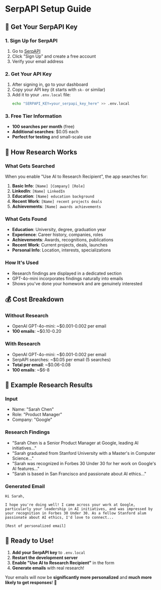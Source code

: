 # SerpAPI Setup Guide

## 🚀 Get Your SerpAPI Key

### 1. **Sign Up for SerpAPI**
1. Go to [SerpAPI](https://serpapi.com/)
2. Click "Sign Up" and create a free account
3. Verify your email address

### 2. **Get Your API Key**
1. After signing in, go to your dashboard
2. Copy your API key (it starts with `sk-` or similar)
3. Add it to your `.env.local` file:
   ```bash
   echo "SERPAPI_KEY=your_serpapi_key_here" >> .env.local
   ```

### 3. **Free Tier Information**
- **100 searches per month** (free)
- **Additional searches**: $0.05 each
- **Perfect for testing** and small-scale use

## 🔧 How Research Works

### **What Gets Searched**
When you enable "Use AI to Research Recipient", the app searches for:
1. **Basic Info**: `[Name] [Company] [Role]`
2. **LinkedIn**: `[Name] LinkedIn`
3. **Education**: `[Name] education background`
4. **Recent Work**: `[Name] recent projects deals`
5. **Achievements**: `[Name] awards achievements`

### **What Gets Found**
- **Education**: University, degree, graduation year
- **Experience**: Career history, companies, roles
- **Achievements**: Awards, recognitions, publications
- **Recent Work**: Current projects, deals, launches
- **Personal Info**: Location, interests, specializations

### **How It's Used**
- Research findings are displayed in a dedicated section
- GPT-4o-mini incorporates findings naturally into emails
- Shows you've done your homework and are genuinely interested

## 💰 Cost Breakdown

### **Without Research**
- OpenAI GPT-4o-mini: ~$0.001-0.002 per email
- **100 emails**: ~$0.10-0.20

### **With Research**
- OpenAI GPT-4o-mini: ~$0.001-0.002 per email
- SerpAPI searches: ~$0.05 per email (5 searches)
- **Total per email**: ~$0.06-0.08
- **100 emails**: ~$6-8

## 🎯 Example Research Results

### **Input**
- Name: "Sarah Chen"
- Role: "Product Manager"
- Company: "Google"

### **Research Findings**
- "Sarah Chen is a Senior Product Manager at Google, leading AI initiatives..."
- "Sarah graduated from Stanford University with a Master's in Computer Science..."
- "Sarah was recognized in Forbes 30 Under 30 for her work on Google's AI features..."
- "Sarah is based in San Francisco and passionate about AI ethics..."

### **Generated Email**
```
Hi Sarah,

I hope you're doing well! I came across your work at Google, particularly your leadership in AI initiatives, and was impressed by your recognition in Forbes 30 Under 30. As a fellow Stanford alum passionate about AI ethics, I'd love to connect...

[Rest of personalized email]
```

## 🚀 Ready to Use!

1. **Add your SerpAPI key** to `.env.local`
2. **Restart the development server**
3. **Enable "Use AI to Research Recipient"** in the form
4. **Generate emails** with real research!

Your emails will now be **significantly more personalized** and **much more likely to get responses**! 🎉 